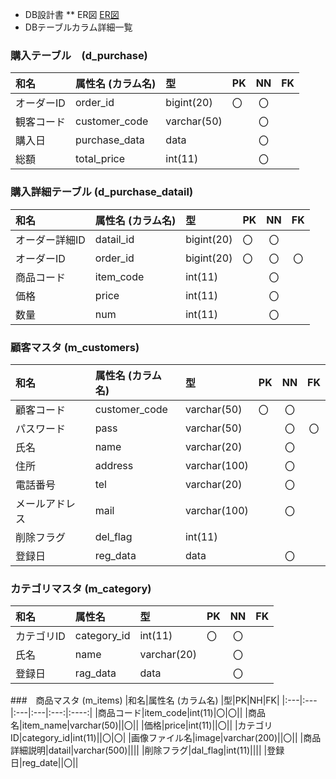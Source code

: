* DB設計書
** ER図
[ER図]()
* DBテーブルカラム詳細一覧

### 購入テーブル　(d_purchase)
|和名|属性名 (カラム名) |型|PK|NN|FK|
|:---|:---|:---|:---|:---:|:----:|
|オーダーID|order_id|bigint(20)|〇|〇||
|観客コード|customer_code|varchar(50)||〇||
|購入日|purchase_data|data||〇||
|総額|total_price|int(11)||〇||

### 購入詳細テーブル (d_purchase_datail)
|和名|属性名 (カラム名) |型|PK|NN|FK|
|:---|:---|:---|:---|:---:|:----:|
|オーダー詳細ID|datail_id|bigint(20)|〇|〇||
|オーダーID|order_id|bigint(20)|〇|〇|〇|
|商品コード|item_code|int(11)||〇||
|価格|price|int(11)||〇||
|数量|num|int(11)||〇||

### 顧客マスタ (m_customers)
|和名|属性名 (カラム名) |型|PK|NN|FK|
|:---|:---|:---|:---|:---:|:----:|
|顧客コード|customer_code|varchar(50)|〇|〇||
|パスワード|pass|varchar(50)||〇|〇|
|氏名|name|varchar(20)||〇||
|住所|address|varchar(100)||〇||
|電話番号|tel|varchar(20)||〇||
|メールアドレス|mail|varchar(100)||〇||
|削除フラグ|del_flag|int(11)||||
|登録日|reg_data|data||〇||

### カテゴリマスタ (m_category)
|和名|属性名|型|PK|NN|FK|
|:---|:---|:---|:---|:---:|:----:|
|カテゴリID|category_id|int(11)|〇|〇|||
|氏名|name|varchar(20)||〇||
|登録日|rag_data|data||〇||

###　商品マスタ (m_items)
|和名|属性名 (カラム名) |型|PK|NH|FK|
|:---|:---|:---|:---|:---:|:----:|
|商品コード|item_code|int(11)|〇|〇||
|商品名|item_name|varchar(50)||〇||
|価格|price|int(11)||〇||
|カテゴリID|category_id|int(11)||〇|〇|
|画像ファイル名|image|varchar(200)||〇||
|商品詳細説明|datail|varchar(500)||||
|削除フラグ|dal_flag|int(11)||||
|登録日|reg_date||〇||

